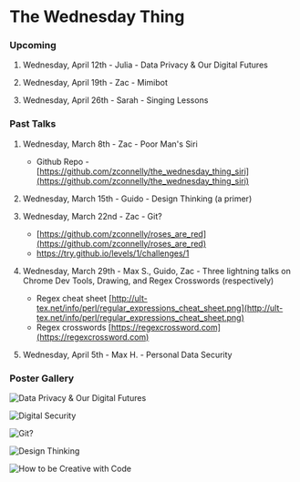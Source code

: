 The Wednesday Thing
===================

### Upcoming

1. Wednesday, April 12th - Julia - Data Privacy & Our Digital Futures

2. Wednesday, April 19th - Zac - Mimibot

3. Wednesday, April 26th - Sarah - Singing Lessons

### Past Talks

1. Wednesday, March 8th - Zac - Poor Man's Siri
    - Github Repo - [https://github.com/zconnelly/the_wednesday_thing_siri](https://github.com/zconnelly/the_wednesday_thing_siri)

2. Wednesday, March 15th - Guido - Design Thinking (a primer)

3. Wednesday, March 22nd - Zac - Git?
    - [https://github.com/zconnelly/roses_are_red](https://github.com/zconnelly/roses_are_red)
    - https://try.github.io/levels/1/challenges/1

4. Wednesday, March 29th - Max S., Guido, Zac - Three lightning talks on Chrome Dev Tools, Drawing, and Regex Crosswords (respectively)
    - Regex cheat sheet [http://ult-tex.net/info/perl/regular_expressions_cheat_sheet.png](http://ult-tex.net/info/perl/regular_expressions_cheat_sheet.png)
    - Regex crosswords [https://regexcrossword.com](https://regexcrossword.com)

5. Wednesday, April 5th - Max H. - Personal Data Security

### Poster Gallery

![Data Privacy & Our Digital Futures](http://imgur.com/N0t3Rlp)

![Digital Security](http://imgur.com/fLC5PaP)

![Git?](http://i.imgur.com/ckrlB0e.png)

![Design Thinking](http://i.imgur.com/5qVDBV7.jpg)

![How to be Creative with Code](http://i.imgur.com/gcfkVyl.png)
